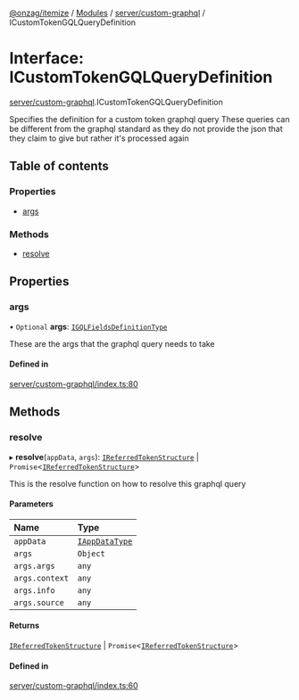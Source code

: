 [@onzag/itemize](../README.md) / [Modules](../modules.md) / [server/custom-graphql](../modules/server_custom_graphql.md) / ICustomTokenGQLQueryDefinition

# Interface: ICustomTokenGQLQueryDefinition

[server/custom-graphql](../modules/server_custom_graphql.md).ICustomTokenGQLQueryDefinition

Specifies the definition for a custom token graphql query
These queries can be different from the graphql standard
as they do not provide the json that they claim to give
but rather it's processed again

## Table of contents

### Properties

- [args](server_custom_graphql.ICustomTokenGQLQueryDefinition.md#args)

### Methods

- [resolve](server_custom_graphql.ICustomTokenGQLQueryDefinition.md#resolve)

## Properties

### args

• `Optional` **args**: [`IGQLFieldsDefinitionType`](base_Root_gql.IGQLFieldsDefinitionType.md)

These are the args that the graphql query needs to take

#### Defined in

[server/custom-graphql/index.ts:80](https://github.com/onzag/itemize/blob/f2f29986/server/custom-graphql/index.ts#L80)

## Methods

### resolve

▸ **resolve**(`appData`, `args`): [`IReferredTokenStructure`](server_custom_graphql.IReferredTokenStructure.md) \| `Promise`<[`IReferredTokenStructure`](server_custom_graphql.IReferredTokenStructure.md)\>

This is the resolve function on how to resolve this graphql query

#### Parameters

| Name | Type |
| :------ | :------ |
| `appData` | [`IAppDataType`](server.IAppDataType.md) |
| `args` | `Object` |
| `args.args` | `any` |
| `args.context` | `any` |
| `args.info` | `any` |
| `args.source` | `any` |

#### Returns

[`IReferredTokenStructure`](server_custom_graphql.IReferredTokenStructure.md) \| `Promise`<[`IReferredTokenStructure`](server_custom_graphql.IReferredTokenStructure.md)\>

#### Defined in

[server/custom-graphql/index.ts:60](https://github.com/onzag/itemize/blob/f2f29986/server/custom-graphql/index.ts#L60)
